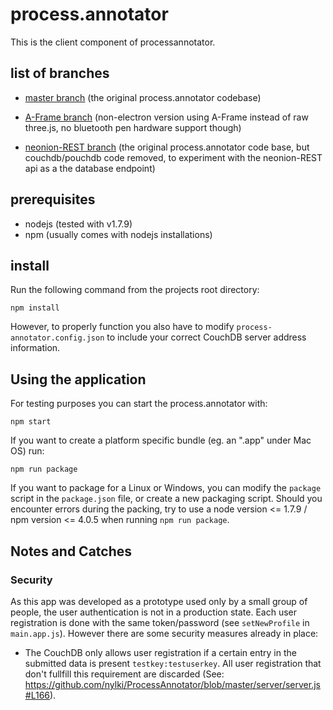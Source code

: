 

# process.annotator

This is the client component of processannotator.

## list of branches

- [master branch](https://github.com/processannotator/processannotator-client/tree/master)
(the original process.annotator codebase)

- [A-Frame branch](https://github.com/processannotator/processannotator-client/tree/aframe)
 (non-electron version using A-Frame instead of raw three.js, no bluetooth pen hardware support though)
 
- [neonion-REST branch](https://github.com/processannotator/processannotator-client/tree/neonion-REST)
(the original process.annotator code base, but couchdb/pouchdb code removed, to experiment with the neonion-REST api as a the database endpoint)


## prerequisites

- nodejs (tested with v1.7.9)
- npm (usually comes with nodejs installations)

## install
Run the following command from the projects root directory:

```
npm install
```

However, to properly function you also have to modify `process-annotator.config.json` to include your correct CouchDB server address information.


## Using the application

For testing purposes you can start the process.annotator with:

```
npm start
```

If you want to create a platform specific bundle (eg. an ".app" under Mac OS) run:

```
npm run package
```

If you want to package for a Linux or Windows, you can modify the `package` script in the `package.json` file, or create a new packaging script.
Should you encounter errors during the packing, try to use a node version <= 1.7.9 / npm version <= 4.0.5 when running `npm run package`.

## Notes and Catches

### Security

As this app was developed as a prototype used only by a small group of people, the user authentication is not in a production state. Each user registration is done with the same token/password (see `setNewProfile` in `main.app.js`). However there are some security measures already in place:

- The CouchDB only allows user registration if a certain entry in the submitted data is present `testkey:testuserkey`. All user registration that don't fullfill this requirement are discarded (See: https://github.com/nylki/ProcessAnnotator/blob/master/server/server.js#L166).
